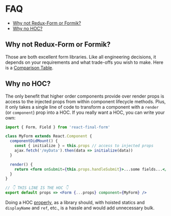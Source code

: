 # FAQ

<!-- START doctoc generated TOC please keep comment here to allow auto update -->

<!-- DON'T EDIT THIS SECTION, INSTEAD RE-RUN doctoc TO UPDATE -->

<!-- DON'T EDIT THIS SECTION, INSTEAD RE-RUN doctoc TO UPDATE -->

* [Why not Redux-Form or Formik?](#why-not-redux-form-or-formik)
* [Why no HOC?](#why-no-hoc)

<!-- END doctoc generated TOC please keep comment here to allow auto update -->

## Why not Redux-Form or Formik?

Those are both excellent form libraries. Like all engineering decisions, it
depends on your requirements and what trade-offs you wish to make. Here is a
[Comparison Table](comparison.md).

## Why no HOC?

The only benefit that higher order components provide over render props is
access to the injected props from within component lifecycle methods. Plus, it
only takes a single line of code to transform a component with a `render`
(or `component`) prop into a HOC. If you really want a HOC, you can write your own:

```jsx
import { Form, Field } from 'react-final-form'

class MyForm extends React.Component {
  componentDidMount() {
    const { initialize } = this.props // access to injected props
    ajax.fetch('/myData').then(data => initialize(data))
  }

  render() {
    return <form onSubmit={this.props.handleSubmit}>...some fields...</form>
  }
}

// 👇 THIS LINE IS THE HOC 👇
export default props => <Form {...props} component={MyForm} />
```

Doing a HOC
[properly](https://github.com/ReactTraining/react-router/blob/master/packages/react-router/modules/withRouter.js),
as a library should, with hoisted statics and `displayName` and `ref`, etc., is
a hassle and would add unnecessary bulk.
